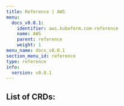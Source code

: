 ```yaml
---
title: Reference | AWS
menu:
  docs_v0.0.1:
    identifier: aws.kubeform.com-reference
    name: AWS
    parent: reference
    weight: 1
menu_name: docs_v0.0.1
section_menu_id: reference
type: reference
info:
  version: v0.0.1
---
```


## List of CRDs:
